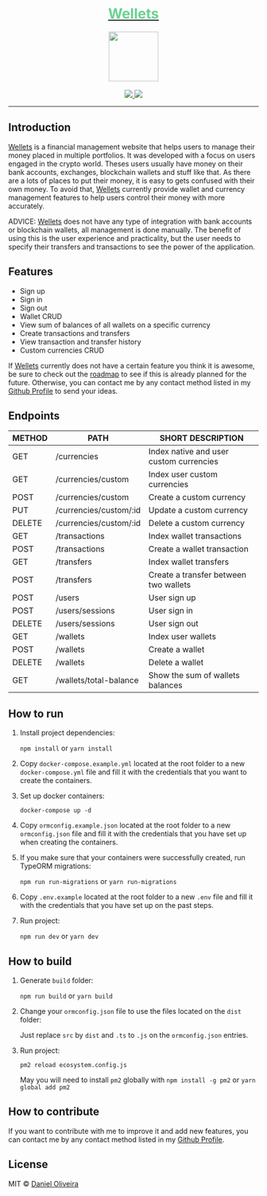 <div align="center">
  <a href="https://wellets.ondaniel.com.br/">
    <div>
      <h1 style="color: #68d391">Wellets</h1>
    </div>
    <img src="https://github.com/stemDaniel/wellets-frontend/raw/master/src/Assets/Icons/wallet.svg" width="100" height="100">
  </a>
  <br>
  <br>
  <div>
    <a href="https://img.shields.io/github/v/tag/stemDaniel/wellets-backend?color=%2368d391&style=for-the-badge">
      <img src="https://img.shields.io/github/v/tag/stemDaniel/wellets-backend?color=%2368d391&style=for-the-badge">
    </a>
    <a href="https://img.shields.io/github/license/stemDaniel/wellets-backend?color=%2368d391&style=for-the-badge">
      <img src="https://img.shields.io/github/license/stemDaniel/wellets-backend?color=%2368d391&style=for-the-badge">
    </a>
  </div>
  <hr>
</div>

## Introduction

[Wellets](https://wellets.ondaniel.com.br/) is a financial management website that helps users to manage their money placed in multiple portfolios.
It was developed with a focus on users engaged in the crypto world. Theses users usually have money on their bank accounts, exchanges, blockchain wallets and stuff like that. As there are a lots of places to put their money, it is easy to gets confused with their own money.
To avoid that, [Wellets](https://wellets.ondaniel.com.br/) currently provide wallet and currency management features to help users control their money with more accurately.

ADVICE: [Wellets](https://wellets.ondaniel.com.br/) does not have any type of integration with bank accounts or blockchain wallets, all management is done manually. The benefit of using this is the user experience and practicality, but the user needs to specify their transfers and transactions to see the power of the application.

## Features

- Sign up
- Sign in
- Sign out
- Wallet CRUD
- View sum of balances of all wallets on a specific currency
- Create transactions and transfers
- View transaction and transfer history
- Custom currencies CRUD

If [Wellets](https://wellets.ondaniel.com.br/) currently does not have a certain feature you think it is awesome, be sure to check out the [roadmap](https://www.notion.so/Wellets-public-roadmap-d5e4445d9cc0441694c246904979e5bb) to see if this is already planned for the future. Otherwise, you can contact me by any contact method listed in my [Github Profile](https://github.com/stemDaniel) to send your ideas.

## Endpoints

| METHOD | PATH                   | SHORT DESCRIPTION                       |
| ------ | ---------------------- | --------------------------------------- |
| GET    | /currencies            | Index native and user custom currencies |
| GET    | /currencies/custom     | Index user custom currencies            |
| POST   | /currencies/custom     | Create a custom currency                |
| PUT    | /currencies/custom/:id | Update a custom currency                |
| DELETE | /currencies/custom/:id | Delete a custom currency                |
| GET    | /transactions          | Index wallet transactions               |
| POST   | /transactions          | Create a wallet transaction             |
| GET    | /transfers             | Index wallet transfers                  |
| POST   | /transfers             | Create a transfer between two wallets   |
| POST   | /users                 | User sign up                            |
| POST   | /users/sessions        | User sign in                            |
| DELETE | /users/sessions        | User sign out                           |
| GET    | /wallets               | Index user wallets                      |
| POST   | /wallets               | Create a wallet                         |
| DELETE | /wallets               | Delete a wallet                         |
| GET    | /wallets/total-balance | Show the sum of wallets balances        |

## How to run

1. Install project dependencies:

   `npm install` or `yarn install`

2. Copy `docker-compose.example.yml` located at the root folder to a new `docker-compose.yml` file and fill it with the credentials that you want to create the containers.

3. Set up docker containers:

   `docker-compose up -d`

4. Copy `ormconfig.example.json` located at the root folder to a new `ormconfig.json` file and fill it with the credentials that you have set up when creating the containers.

5. If you make sure that your containers were successfully created, run TypeORM migrations:

   `npm run run-migrations` or `yarn run-migrations`

6. Copy `.env.example` located at the root folder to a new `.env` file and fill it with the credentials that you have set up on the past steps.

7. Run project:

   `npm run dev` or `yarn dev`

## How to build

1. Generate `build` folder:

   `npm run build` or `yarn build`

2. Change your `ormconfig.json` file to use the files located on the `dist` folder:

   Just replace `src` by `dist` and `.ts` to `.js` on the `ormconfig.json` entries.

3. Run project:

   `pm2 reload ecosystem.config.js`

   May you will need to install `pm2` globally with `npm install -g pm2` or `yarn global add pm2`

## How to contribute

If you want to contribute with me to improve it and add new features, you can contact me by any contact method listed in my [Github Profile](https://github.com/stemDaniel).

## License

MIT © [Daniel Oliveira](https://homepages.dcc.ufmg.br/~oliveiradaniel/)
